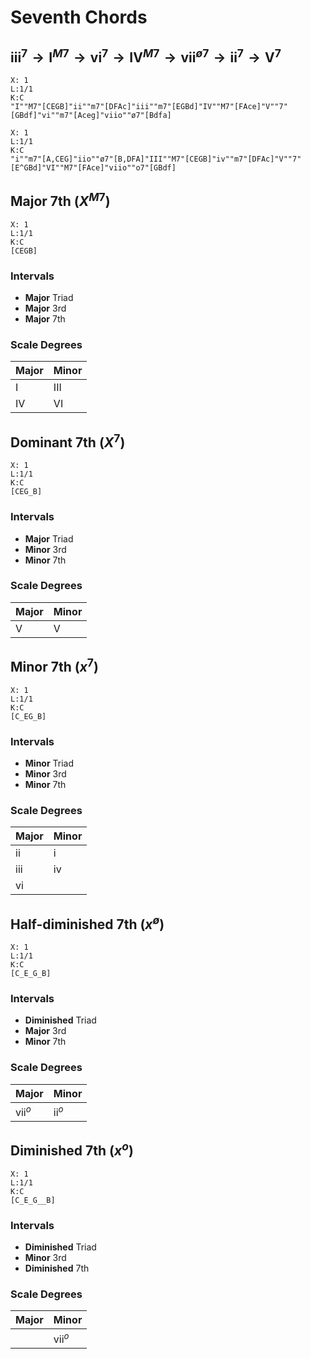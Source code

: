 # Seventh Chords
## $\text{iii}^7 \rightarrow \text{I}^{M7} \rightarrow \text{vi}^7 \rightarrow \text{IV}^{M7} \rightarrow \text{vii}^{ø7} \rightarrow \text{ii}^7 \rightarrow \text{V}^7$
```music-abc
X: 1
L:1/1
K:C
"I""M7"[CEGB]"ii""m7"[DFAc]"iii""m7"[EGBd]"IV""M7"[FAce]"V""7"[GBdf]"vi""m7"[Aceg]"viio""ø7"[Bdfa]
```
```music-abc
X: 1
L:1/1
K:C
"i""m7"[A,CEG]"iio""ø7"[B,DFA]"III""M7"[CEGB]"iv""m7"[DFAc]"V""7"[E^GBd]"VI""M7"[FAce]"viio""o7"[GBdf]
```
## Major 7th ($X^{M7}$)
```music-abc
X: 1
L:1/1
K:C
[CEGB]
```
### Intervals
- **Major** Triad
- **Major** 3rd
- **Major** 7th

### Scale Degrees
| Major       | Minor        |
| ----------- | ------------ |
| $\text{I}$  | $\text{III}$ |
| $\text{IV}$ | $\text{VI}$  | 

## Dominant 7th ($X^7$) 
```music-abc
X: 1
L:1/1
K:C
[CEG_B]
```
### Intervals
- **Major** Triad
- **Minor** 3rd
- **Minor** 7th

### Scale Degrees
| Major       | Minor        |
| ----------- | ------------ |
| $\text{V}$  | $\text{V}$ |

## Minor 7th ($x^7$)
```music-abc
X: 1
L:1/1
K:C
[C_EG_B]
```
### Intervals
- **Minor** Triad
- **Minor** 3rd
- **Minor** 7th

### Scale Degrees
| Major        | Minor        |
| ------------ | ------------ |
| $\text{ii}$  | $\text{i}$ |
| $\text{iii}$ | $\text{iv}$  |
| $\text{vi}$  |              |

## Half-diminished 7th ($x^ø$)
```music-abc
X: 1
L:1/1
K:C
[C_E_G_B]
```
### Intervals
- **Diminished** Triad
- **Major** 3rd
- **Minor** 7th

### Scale Degrees
| Major        | Minor       |
| ------------ | ----------- |
| $\text{vii}^o$ | $\text{ii}^o$ |

## Diminished 7th ($x^o$)
```music-abc
X: 1
L:1/1
K:C
[C_E_G__B]
```
### Intervals
- **Diminished** Triad
- **Minor** 3rd
- **Diminished** 7th

### Scale Degrees
| Major | Minor        |
| ----- | ------------ |
|       | $\text{vii}^o$ |
